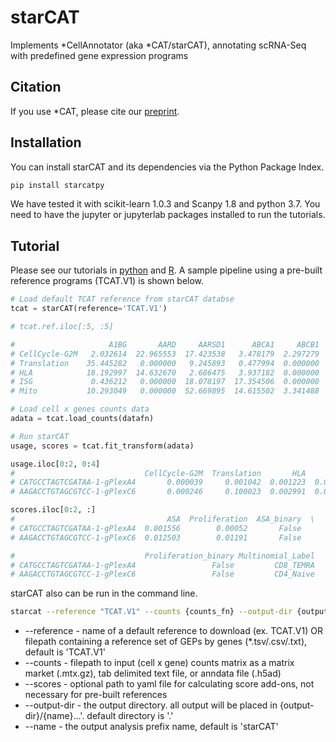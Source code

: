# starCAT
Implements *CellAnnotator (aka *CAT/starCAT), annotating scRNA-Seq with predefined gene expression programs

## Citation
If you use *CAT, please cite our [preprint]().

## Installation

You can install starCAT and its dependencies via the Python Package Index.
```bash
pip install starcatpy
```

We have tested it with scikit-learn 1.0.3 and Scanpy 1.8 and python 3.7. You need to have the jupyter or jupyterlab packages installed to run the tutorials.


## Tutorial
Please see our tutorials in [python](https://github.com/immunogenomics/starCAT/blob/main/Examples/starCAT_vingette.ipynb) and [R](https://github.com/immunogenomics/starCAT/blob/main/Examples/starCAT_vingette_R.ipynb). A sample pipeline using a pre-built reference programs (TCAT.V1) is shown below. 

```python
# Load default TCAT reference from starCAT databse
tcat = starCAT(reference='TCAT.V1')

# tcat.ref.iloc[:5, :5]

#                     A1BG       AARD     AARSD1      ABCA1     ABCB1
# CellCycle-G2M   2.032614  22.965553  17.423538   3.478179  2.297279
# Translation    35.445282   0.000000   9.245893   0.477994  0.000000
# HLA            18.192997  14.632670   2.686475   3.937182  0.000000
# ISG             0.436212   0.000000  18.078197  17.354506  0.000000
# Mito           10.293049   0.000000  52.669895  14.615502  3.341488

# Load cell x genes counts data
adata = tcat.load_counts(datafn)

# Run starCAT
usage, scores = tcat.fit_transform(adata)

usage.iloc[0:2, 0:4]
#                             CellCycle-G2M  Translation       HLA       ISG
# CATGCCTAGTCGATAA-1-gPlexA4       0.000039     0.001042  0.001223  0.000162
# AAGACCTGTAGCGTCC-1-gPlexC6       0.000246     0.100023  0.002991  0.042354

scores.iloc[0:2, :]
#                                  ASA  Proliferation  ASA_binary  \
# CATGCCTAGTCGATAA-1-gPlexA4  0.001556        0.00052       False   
# AAGACCTGTAGCGTCC-1-gPlexC6  0.012503        0.01191       False   

#                             Proliferation_binary Multinomial_Label  
# CATGCCTAGTCGATAA-1-gPlexA4                 False         CD8_TEMRA  
# AAGACCTGTAGCGTCC-1-gPlexC6                 False         CD4_Naive  


```


starCAT also can be run in the command line.
```bash
starcat --reference "TCAT.V1" --counts {counts_fn} --output-dir {output_dir} --name {outuput_name}
```
* --reference - name of a default reference to download (ex. TCAT.V1) OR filepath containing a reference set of GEPs by genes (*.tsv/.csv/.txt), default is 'TCAT.V1'
* --counts - filepath to input (cell x gene) counts matrix as a matrix market (.mtx.gz), tab delimited text file, or anndata file (.h5ad)
* --scores - optional path to yaml file for calculating score add-ons, not necessary for pre-built references
* --output-dir - the output directory. all output will be placed in {output-dir}/{name}...'. default directory is '.'
* --name - the output analysis prefix name, default is 'starCAT'
